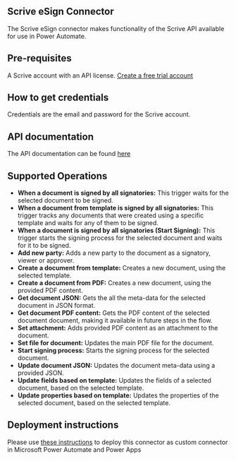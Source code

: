 

## Scrive eSign Connector
The Scrive eSign connector makes functionality of the Scrive API available for use in Power Automate.


## Pre-requisites
A Scrive account with an API license. [Create a free trial account](https://www.scrive.com/get-started/)


## How to get credentials
Credentials are the email and password for the Scrive account.


## API documentation
The API documentation can be found [here](https://apidocs.scrive.com/)


## Supported Operations

- **When a document is signed by all signatories:** This trigger waits for the selected document to be signed.
- **When a document from template is signed by all signatories:** This trigger tracks any documents that were created using a specific template and waits for any of them to be signed.
- **When a document is signed by all signatories (Start Signing):** This trigger starts the signing process for the selected document and waits for it to be signed.
- **Add new party:** Adds a new party to the document as a signatory, viewer or approver.
- **Create a document from template:** Creates a new document, using the selected template.
- **Create a document from PDF:** Creates a new document, using the provided PDF content.
- **Get document JSON:** Gets the all the meta-data for the selected document in JSON format.
- **Get document PDF content:** Gets the PDF content of the selected document document, making it available in future steps in the flow.
- **Set attachment:** Adds provided PDF content as an attachment to the document.
- **Set file for document:** Updates the main PDF file for the document.
- **Start signing process:** Starts the signing process for the selected document.
- **Update document JSON:** Updates the document meta-data using a provided JSON.
- **Update fields based on template:** Updates the fields of a selected document, based on the selected template.
- **Update properties based on template:** Updates the properties of the selected document, based on the selected template.

## Deployment instructions
Please use [these instructions](https://docs.microsoft.com/en-us/connectors/custom-connectors/paconn-cli) to deploy this connector as custom connector in Microsoft Power Automate and Power Apps
